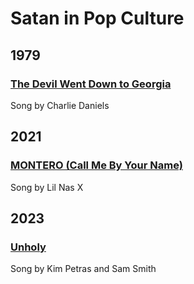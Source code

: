 # Satan in Pop Culture

## 1979

### [The Devil Went Down to Georgia](./the-devil-went-down-to-georgia.md)

Song by Charlie Daniels

## 2021

### [MONTERO (Call Me By Your Name)](./montero.md)

Song by Lil Nas X

## 2023

### [Unholy](./unholy)

Song by Kim Petras and Sam Smith
